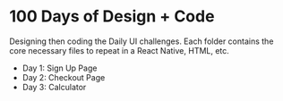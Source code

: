 # 100 Days of Design + Code

Designing then coding the Daily UI challenges. Each folder contains the core necessary files to repeat in a React Native, HTML, etc.

* Day 1: Sign Up Page
* Day 2: Checkout Page
* Day 3: Calculator
